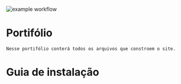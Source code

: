 ![example workflow](https://github.com/GuilhLopes/portf-lio-/actions/workflows/testes.yaml/badge.svg)

# Portifólio
```
Nesse portifólio conterá todos os arquivos que constroem o site.
```
# Guia de instalação
